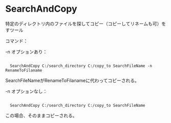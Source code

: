 ﻿# SearchAndCopy
特定のディレクトリ内のファイルを探してコピー（コピーしてリネームも可）をすツール

コマンド：<br>

-n オプションあり：

```

  SearchAndCopy C:/search_directory C:/copy_to SearchFileName -n RenameToFilaname

  ```
</p>
SearchFileNameがRenameToFilanameに代わってコピーされる。

-n オプションなし：

```

  SearchAndCopy C:/search_directory C:/copy_to SearchFileName

  ```

この場合、そのままコピーされる。
